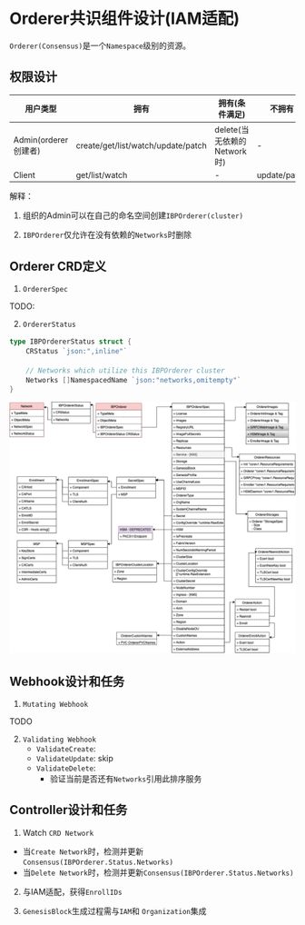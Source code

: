 # **Orderer共识组件设计(IAM适配)**

`Orderer(Consensus)`是一个`Namespace`级别的资源。

## **权限设计**

| 用户类型 | 拥有 | 拥有(条件满足)  |  不拥有  |
| ------ | ---- | ------------- |  -----  |  
| Admin(orderer创建者)  |  create/get/list/watch/update/patch  |  delete(当无依赖的Network时) | - |
| Client  |  get/list/watch  | - |  update/patch |

解释：

1. 组织的Admin可以在自己的命名空间创建`IBPOrderer(cluster)`

2. `IBPOrderer`仅允许在没有依赖的`Networks`时删除


## Orderer CRD定义

1. `OrdererSpec`

TODO:

2. `OrdererStatus`

```go
type IBPOrdererStatus struct {
	CRStatus `json:",inline"`

	// Networks which utilize this IBPOrderer cluster
	Networks []NamespacedName `json:"networks,omitempty"`
}
```

![IBPOrderer(Consensus)](./images/orderer-crd.png)




## **Webhook设计和任务**

1. `Mutating Webhook`

TODO

2. `Validating Webhook`
    - `ValidateCreate`: 
        <!-- - 验证当前`Members`列表中的组织`Organization`是否都存在 -->
    - `ValidateUpdate`: skip
        <!-- - 验证新成员组织是否存在`Organization` -->
    - `ValidateDelete`:
        - 验证当前是否还有`Networks`引用此排序服务

## **Controller设计和任务**

1. Watch `CRD Network`

- 当`Create Network`时，检测并更新 `Consensus(IBPOrderer.Status.Networks)`
- 当`Delete Network`时，检测并更新`Consensus(IBPOrderer.Status.Networks)`

2. 与IAM适配，获得`EnrollIDs`

3. `GenesisBlock`生成过程需与`IAM`和 `Organization`集成

